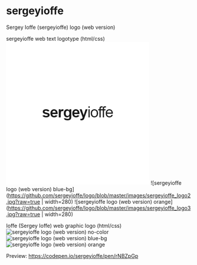 # sergeyioffe  
Sergey Ioffe (sergeyioffe) logo (web version)
  
sergeyioffe web text logotype (html/css)   
![sergeyioffe logo (web version) no-color](https://github.com/sergeyioffe/logo/blob/master/images/sergeyioffe_logo1.jpg)
![sergeyioffe logo (web version) blue-bg](https://github.com/sergeyioffe/logo/blob/master/images/sergeyioffe_logo2.jpg?raw=true | width=280)
![sergeyioffe logo (web version) orange](https://github.com/sergeyioffe/logo/blob/master/images/sergeyioffe_logo3.jpg?raw=true | width=280)
  
Ioffe (Sergey Ioffe) web graphic logo (html/css)  
![sergeyioffe logo (web version) no-color](https://github.com/[username]/[reponame]/blob/[branch]/image.jpg?raw=true)
![sergeyioffe logo (web version) blue-bg](https://github.com/[username]/[reponame]/blob/[branch]/image.jpg?raw=true)
![sergeyioffe logo (web version) orange](https://github.com/[username]/[reponame]/blob/[branch]/image.jpg?raw=true)
  
Preview: https://codepen.io/sergeyioffe/pen/rNBZpGp
